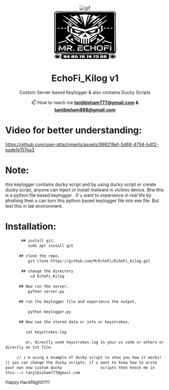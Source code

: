 <div align="center">
    <img src="https://github.com/user-attachments/assets/0324516c-049f-4a96-a40c-bd6681a47923" alt="gif" width="700" height="auto" />
</div>

<div align="center">
  <img src="https://github.com/MrEchoFi/MrEchoFi/raw/4274f537dec313ac7dde4403fe0fae24259beade/Mr.EchoFi-New-Logo-with-ASCII.jpg" alt="logo" width="200" height="auto" />
  <h1>EchoFi_Kilog v1</h1>
   
  <p>
   Custom Server based Keylogger & also contains Ducky Scripts
  </p>


  📫 How to reach me **tanjibisham777@gmail.com & tanjibisham888@gmail.com**
</div>

# Video for better understanding:

https://github.com/user-attachments/assets/998218ef-5d68-4794-b4f2-eade1e157ea3



 </div>

 # Note:
  <p>
      this keylogger contains ducky script and by using ducky script or create ducky script, anyone can inject or install malware in victims device. 
 Btw this is a python file based keylogger . if u want to experience in real life by phishing then u can turn this python based keylogger file into exe file. But test this in lab environment.
  </p>

# Installation:
           ## install git, 
              sudo apt install git
              
          ## clone the repo,
              git clone https://github.com/MrEchoFi/EchoFi_Kilog.git

           ## change the directory
               cd EchoFi_Kilog

          ## Now run the server,
              python server.py

          ## run the keylogger file and experience the output,

              python keylogger.py 

          ## Now see the stored data or info or keystrokes,

             cat keystrokes.log 
             
             or, directly onek keystrokes.log in your vs code or others or directly as txt file.

         // i m using a example of ducky script to show you how it works! || you can change the ducky scripts. if u want to know how to write your own new custom ducky                 scripts then knock me in this---> tanjibisham777@gmail.com    
              
 Happy HackNight!!!!!! 
